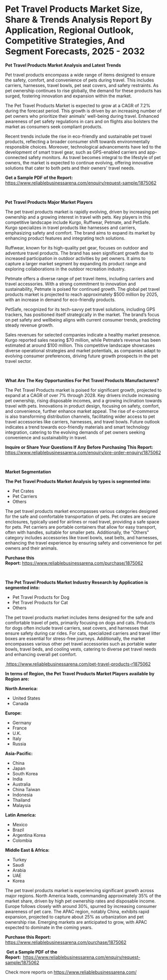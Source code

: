<p><h1>Pet Travel Products Market Size, Share & Trends Analysis Report By Application, Regional Outlook, Competitive Strategies, And Segment Forecasts, 2025 - 2032</h1></p><p><strong>Pet Travel Products Market Analysis and Latest Trends</strong></p>
<p><p>Pet travel products encompass a wide range of items designed to ensure the safety, comfort, and convenience of pets during travel. This includes carriers, harnesses, travel bowls, pet seat covers, and safety restraints. As pet ownership continues to rise globally, the demand for these products has surged, fostering innovation and expansion within the market.</p><p>The Pet Travel Products Market is expected to grow at a CAGR of 7.2% during the forecast period. This growth is driven by an increasing number of pet owners who prioritize their animals' well-being during travel. Enhanced awareness of pet safety regulations in cars and on flights also bolsters the market as consumers seek compliant products.</p><p>Recent trends include the rise in eco-friendly and sustainable pet travel products, reflecting a broader consumer shift towards environmentally responsible choices. Moreover, technological advancements have led to the development of smart travel gear, such as GPS-enabled carriers and app-connected safety monitors. As travel becomes integral to the lifestyle of pet owners, the market is expected to continue evolving, offering innovative solutions that cater to both pets and their owners' travel needs.</p></p>
<p><strong>Get a Sample PDF of the Report:&nbsp;</strong> <a href="https://www.reliablebusinessarena.com/enquiry/request-sample/1875062?utm_campaign=3498&utm_medium=2&utm_source=Github&utm_content=ia&utm_term=05042025&utm_id=pet-travel-products">https://www.reliablebusinessarena.com/enquiry/request-sample/1875062</a></p>
<p>&nbsp;</p>
<p><strong>Pet Travel Products Major Market Players</strong></p>
<p><p>The pet travel products market is rapidly evolving, driven by increasing pet ownership and a growing interest in travel with pets. Key players in this competitive landscape include Kurgo, Ruffwear, Petmate, and PetSafe. Kurgo specializes in travel products like harnesses and carriers, emphasizing safety and comfort. The brand aims to expand its market by enhancing product features and integrating tech solutions.</p><p>Ruffwear, known for its high-quality pet gear, focuses on outdoor and adventure travel products. The brand has seen significant growth due to increased participation in outdoor activities by pet owners. It aims to capture a larger market segment by expanding its product range and exploring collaborations in the outdoor recreation industry.</p><p>Petmate offers a diverse range of pet travel items, including carriers and travel accessories. With a strong commitment to innovation and sustainability, Petmate is poised for continued growth. The global pet travel products market is projected to reach approximately $500 million by 2025, with an increase in demand for eco-friendly products.</p><p>PetSafe, recognized for its tech-savvy pet travel solutions, including GPS trackers, has positioned itself strategically in the market. The brand’s focus on pet safety and wellbeing aligns with current consumer trends, predicting steady revenue growth.</p><p>Sales revenues for selected companies indicate a healthy market presence. Kurgo reported sales nearing $70 million, while Petmate’s revenue has been estimated at around $100 million. This competitive landscape showcases diverse operational strategies and market potentials, as companies adapt to evolving consumer preferences, driving future growth prospects in the pet travel sector.</p></p>
<p>&nbsp;</p>
<p><strong>What Are The Key Opportunities For Pet Travel Products Manufacturers?</strong></p>
<p><p>The Pet Travel Products market is poised for significant growth, projected to expand at a CAGR of over 7% through 2028. Key drivers include increasing pet ownership, rising disposable incomes, and a growing inclination towards travel with pets. Innovations in product design, focusing on safety, comfort, and convenience, further enhance market appeal. The rise of e-commerce is also transforming distribution channels, facilitating wider access to pet travel accessories like carriers, harnesses, and travel bowls. Future outlook indicates a trend towards eco-friendly materials and smart technology integration, catering to the evolving demands of pet owners seeking convenience and sustainability in travel.</p></p>
<p><strong>Inquire or Share Your Questions If Any Before Purchasing This Report:</strong> <a href="https://www.reliablebusinessarena.com/enquiry/pre-order-enquiry/1875062?utm_campaign=3498&utm_medium=2&utm_source=Github&utm_content=ia&utm_term=05042025&utm_id=pet-travel-products">https://www.reliablebusinessarena.com/enquiry/pre-order-enquiry/1875062</a></p>
<p>&nbsp;</p>
<p><strong>Market Segmentation</strong></p>
<p><strong>The Pet Travel Products Market Analysis by types is segmented into:</strong></p>
<p><ul><li>Pet Crates</li><li>Pet Carriers</li><li>Others</li></ul></p>
<p><p>The pet travel products market encompasses various categories designed for the safe and comfortable transportation of pets. Pet crates are secure enclosures, typically used for airlines or road travel, providing a safe space for pets. Pet carriers are portable containers that allow for easy transport, often with handles, suitable for smaller pets. Additionally, the "Others" category includes accessories like travel bowls, seat belts, and harnesses, enhancing the travel experience by ensuring safety and convenience for pet owners and their animals.</p></p>
<p><strong>Purchase this Report:&nbsp;</strong><a href="https://www.reliablebusinessarena.com/purchase/1875062?utm_campaign=3498&utm_medium=2&utm_source=Github&utm_content=ia&utm_term=05042025&utm_id=pet-travel-products">https://www.reliablebusinessarena.com/purchase/1875062</a></p>
<p>&nbsp;</p>
<p><strong>The Pet Travel Products Market Industry Research by Application is segmented into:</strong></p>
<p><ul><li>Pet Travel Products for Dog</li><li>Pet Travel Products for Cat</li><li>Others</li></ul></p>
<p><p>The pet travel products market includes items designed for the safe and comfortable travel of pets, primarily focusing on dogs and cats. Products for dogs often include travel carriers, seat covers, and harnesses that ensure safety during car rides. For cats, specialized carriers and travel litter boxes are essential for stress-free journeys. Additionally, the market encompasses various other pet travel accessories such as portable water bowls, travel beds, and cooling vests, catering to diverse pet travel needs and enhancing overall pet comfort.</p></p>
<p><a href="https://www.reliablebusinessarena.com/pet-travel-products-r1875062?utm_campaign=3498&utm_medium=2&utm_source=Github&utm_content=ia&utm_term=05042025&utm_id=pet-travel-products">&nbsp;https://www.reliablebusinessarena.com/pet-travel-products-r1875062</a></p>
<p><strong>In terms of Region, the Pet Travel Products Market Players available by Region are:</strong></p>
<p>
    <p> <strong> North America: </strong>
        <ul>
            <li>United States</li>
            <li>Canada</li>
        </ul>
        </p> 
    <p> <strong> Europe: </strong>
        <ul>
            <li>Germany</li>
            <li>France</li>
            <li>U.K.</li>
            <li>Italy</li>
            <li>Russia</li>
        </ul>
        </p> 
    <p> <strong> Asia-Pacific: </strong>
        <ul>
            <li>China</li>
            <li>Japan</li>
            <li>South Korea</li>
            <li>India</li>
            <li>Australia</li>
            <li>China Taiwan</li>
            <li>Indonesia</li>
            <li>Thailand</li>
            <li>Malaysia</li>
        </ul>
        </p> 
    <p> <strong> Latin America: </strong>
        <ul>
            <li>Mexico</li>
            <li>Brazil</li>
            <li>Argentina Korea</li>
            <li>Colombia</li>
        </ul>
        </p> 
    <p> <strong> Middle East & Africa: </strong>
        <ul>
            <li>Turkey</li>
            <li>Saudi</li>
            <li>Arabia</li>
            <li>UAE</li>
            <li>Korea</li>
        </ul>
    </p>
    </p>
<p><p>The pet travel products market is experiencing significant growth across major regions. North America leads, commanding approximately 35% of the market share, driven by high pet ownership rates and disposable income. Europe follows closely with around 30%, spurred by increasing consumer awareness of pet care. The APAC region, notably China, exhibits rapid expansion, projected to capture about 25% as urbanization and pet ownership rise. Emerging markets are anticipated to grow, with APAC expected to dominate in the coming years.</p></p>
<p><strong>Purchase this Report: </strong><a href="https://www.reliablebusinessarena.com/purchase/1875062?utm_campaign=3498&utm_medium=2&utm_source=Github&utm_content=ia&utm_term=05042025&utm_id=pet-travel-products">https://www.reliablebusinessarena.com/purchase/1875062</a></p>
<p>&nbsp;<strong>Get a Sample PDF of the Report:&nbsp;&nbsp;</strong><a href="https://www.reliablebusinessarena.com/enquiry/request-sample/1875062?utm_campaign=3498&utm_medium=2&utm_source=Github&utm_content=ia&utm_term=05042025&utm_id=pet-travel-products">https://www.reliablebusinessarena.com/enquiry/request-sample/1875062</a></p>
<p><strong></strong></p>
<p>Check more reports on <a href="https://www.reliablebusinessarena.com/?utm_campaign=3498&utm_medium=2&utm_source=Github&utm_content=ia&utm_term=05042025&utm_id=pet-travel-products">https://www.reliablebusinessarena.com/</a></p>